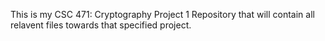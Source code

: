 This is my CSC 471: Cryptography Project 1 Repository that will contain all relavent files towards that specified project.
